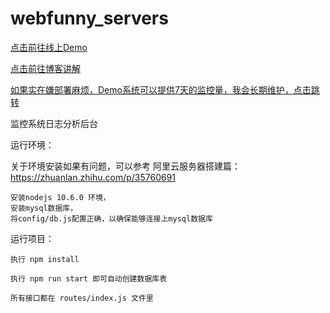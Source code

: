 # webfunny_servers


[点击前往线上Demo](https://www.webfunny.cn/)

[点击前往博客讲解](https://www.cnblogs.com/warm-stranger/p/10209990.html)    

[如果实在嫌部署麻烦，Demo系统可以提供7天的监控量，我会长期维护，点击跳转](https://www.webfunny.cn/webfunny/createProject)
    
监控系统日志分析后台


运行环境：

   关于环境安装如果有问题，可以参考 阿里云服务器搭建篇：https://zhuanlan.zhihu.com/p/35760691 
    
    安装nodejs 10.6.0 环境， 
    安装mysql数据库， 
    将config/db.js配置正确，以确保能够连接上mysql数据库
    
运行项目：

    执行 npm install
    
    执行 npm run start 即可自动创建数据库表
    
    所有接口都在 routes/index.js 文件里

